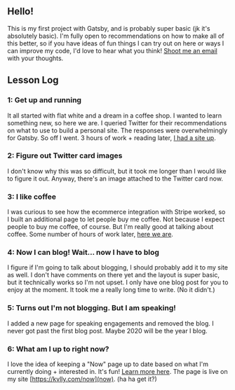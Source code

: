 ## Hello!

This is my first project with Gatsby, and is probably super basic (jk it's absolutely basic). I'm fully open to recommendations on how to make all of this better, so if you have ideas of fun things I can try out on here or ways I can improve my code, I'd love to hear what you think! [Shoot me an email](mailto:kelly@thetaproom.com) with your thoughts.

## Lesson Log

### 1: Get up and running

It all started with flat white and a dream in a coffee shop. I wanted to learn something new, so here we are. I queried Twitter for their recommendations on what to use to build a personal site. The responses were overwhelmingly for Gatsby. So off I went. 3 hours of work + reading later, [I had a site up](https://kvlly.com).

### 2: Figure out Twitter card images

I don't know why this was so difficult, but it took me longer than I would like to figure it out. Anyway, there's an image attached to the Twitter card now.

### 3: I like coffee

I was curious to see how the ecommerce integration with Stripe worked, so I built an additional page to let people buy me coffee. Not because I expect people to buy me coffee, of course. But I'm really good at talking about coffee. Some number of hours of work later, [here we are](https://kvlly.com/buy-kelly-coffee).

### 4: Now I can blog! Wait... now I have to blog

I figure if I'm going to talk about blogging, I should probably add it to my site as well. I don't have comments on there yet and the layout is super basic, but it technically works so I'm not upset. I only have one blog post for you to enjoy at the moment. It took me a really long time to write. (No it didn't.)

### 5: Turns out I'm not blogging. But I am speaking!

I added a new page for speaking engagements and removed the blog. I never got past the first blog post. Maybe 2020 will be the year I blog.

### 6: What am I up to right now?

I love the idea of keeping a "Now" page up to date based on what I'm currently doing + interested in. It's fun! [Learn more here](https://nownownow.com/about). The page is live on my site [https://kvlly.com/now](now). (ha ha get it?)
